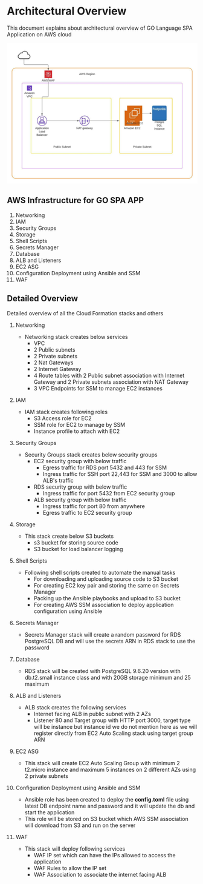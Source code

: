 # Architectural Overview

This document explains about architectural overview of GO Language SPA Application on AWS cloud

![Architecture Diagram](https://github.com/nareshy90/GOSPAapp/blob/main/Arch_diagram.jpeg)

##  AWS Infrastructure for GO SPA APP
 1. Networking
 2. IAM
 3. Security Groups
 4. Storage
 5. Shell Scripts
 6. Secrets Manager
 7. Database
 8. ALB and Listeners
 9. EC2 ASG
 10. Configuration Deployment using Ansible and SSM
 11. WAF

## Detailed Overview
Detailed overview of all the Cloud Formation stacks and others
1. Networking

     *  Networking stack creates below services
	      * VPC
	      * 2 Public subnets
	      * 2 Private subnets
	      * 2 Nat Gateways
	      * 2 Internet Gateway
	      * 4 Route tables with 2 Public subnet association with Internet Gateway and 2 Private subnets association with NAT Gateway
	      * 3 VPC Endpoints for SSM to manage EC2 instances
	 

2.  IAM

	  * IAM stack creates following roles
		   *	S3 Access role for EC2
		   *	SSM role for EC2 to manage by SSM
		   *	Instance profile to attach with EC2

3. Security Groups
		
	*  Security Groups stack creates below security groups
		* EC2 security group with below traffic
			* Egress traffic for RDS port 5432 and 443 for SSM
			* Ingress traffic for SSH port 22,443 for SSM  and 3000 to allow ALB's traffic
		* RDS security group with below traffic
			* Ingress traffic for port 5432 from EC2 security group
		* ALB security group with below traffic
			* Ingress traffic for port 80 from anywhere
			* Egress traffic to EC2 security group
		

4. Storage

	* This stack create below S3 buckets
		* s3 bucket for storing source code
		* S3 bucket for load balancer logging 
	
5. Shell Scripts

	* Following shell scripts created to automate the manual tasks
		*  For downloading and uploading source code to S3 bucket
		* For creating EC2 key pair and storing the same on Secrets Manager
		* Packing up the Ansible playbooks and upload to S3 bucket
		* For creating AWS SSM association to deploy application configuration using Ansible
	

6. Secrets Manager

   *  Secrets Manager stack will create a random password for RDS PostgreSQL DB and will use the secrets ARN in RDS stack to use the password
  
	
7. Database

	* RDS stack will be created with PostgreSQL 9.6.20 version with db.t2.small instance class and with 20GB storage minimum and 25 maximum
	
8. ALB and Listeners
	* ALB stack creates the following services
		* Internet facing ALB in public subnet with 2 AZs
		* Listener 80 and Target group with HTTP port 3000, target type will be instance but instance id we do not mention here as we will register directly from EC2 Auto Scaling stack using target group ARN
	 
		  
9.  EC2 ASG

	* This stack will create EC2 Auto Scaling Group with minimum 2 t2.micro instance and maximum 5 instances on 2 different AZs using 2 private subnets
   
 10. Configuration Deployment using Ansible and SSM
 
	 * Ansible role has been created to deploy the **config.toml** file using latest DB endpoint name and password and it will update the db and start the application
	 * This role will be stored on S3 bucket which AWS SSM association will download from S3 and run on the server

11. WAF
	  * This stack will deploy following services
		* WAF IP set which can have the IPs allowed to access the application
		* WAF Rules to allow the IP set
		* WAF Association to associate the internet facing ALB
